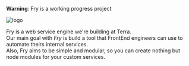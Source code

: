 **Warning**: Fry is a working progress project  

![logo](https://raw.githubusercontent.com/wiki/terra/zaz-fry/_img/logo.jpg)  

Fry is a web service engine we're building at Terra.  
Our main goal with _Fry_ is build a tool that FrontEnd engineers can use to automate theirs internal services.  
Also, Fry aims to be simple and modular, so you can create nothing but node modules for your custom services.  
